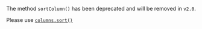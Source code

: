 The method `sortColumn()` has been deprecated and will be removed in `v2.0`.

Please use [`columns.sort()`](https://github.com/fiduswriter/simple-datatables/wiki/columns())